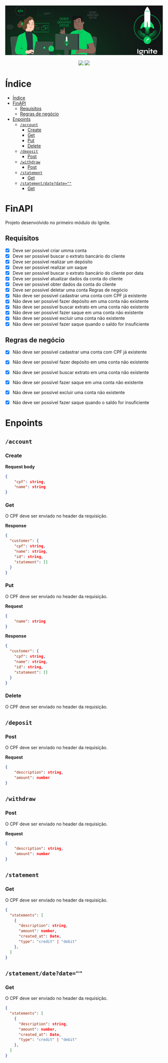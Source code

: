 <p align="center">
  <img src=assets/cover.png>
</p>

<p align="center">
  <img src=https://img.shields.io/badge/node.js-6DA55F?style=for-the-badge&logo=node.js&logoColor=white>
  <img src=https://img.shields.io/badge/express.js-%23404d59.svg?style=for-the-badge&logo=express&logoColor=%2361DAFB>
</p>

# Índice
- [Índice](#índice)
- [FinAPI](#finapi)
  - [Requisitos](#requisitos)
  - [Regras de negócio](#regras-de-negócio)
- [Enpoints](#enpoints)
  - [`/account`](#account)
    - [Create](#create)
    - [Get](#get)
    - [Put](#put)
    - [Delete](#delete)
  - [`/deposit`](#deposit)
    - [Post](#post)
  - [`/withdraw`](#withdraw)
    - [Post](#post-1)
  - [`/statement`](#statement)
    - [Get](#get-1)
  - [`/statement/date?date=""`](#statementdatedate)
    - [Get](#get-2)

# FinAPI
Projeto desenvolvido no primeiro módulo do Ignite.

## Requisitos
- [x] Deve ser possível criar umma conta
- [x] Deve ser possível buscar o extrato bancário do cliente
- [x] Deve ser possível realizar um depósito
- [x] Deve ser possível realizar um saque
- [x] Deve ser possível buscar o extrato bancário do cliente por data
- [x] Deve ser possível atualizar dados da conta do cliente
- [x] Deve ser possível obter dados da conta do cliente
- [x] Deve ser possível deletar uma conta
Regras de negócio
- [x] Não deve ser possível cadastrar uma conta com CPF já existente
- [x] Não deve ser possível fazer depósito em uma conta não existente
- [x] Não deve ser possível buscar extrato em uma conta não existente
- [x] Não deve ser possível fazer saque em uma conta não existente
- [x] Não deve ser possível excluir uma conta não existente
- [x] Não deve ser possível fazer saque quando o saldo for insuficiente

## Regras de negócio
- [x] Não deve ser possível cadastrar uma conta com CPF já existente
- [x] Não deve ser possível fazer depósito em uma conta não existente
- [x] Não deve ser possível buscar extrato em uma conta não existente
- [x] Não deve ser possível fazer saque em uma conta não existente
- [x] Não deve ser possível excluir uma conta não existente
- [x] Não deve ser possível fazer saque quando o saldo for insuficiente


# Enpoints
## `/account`

### Create
**Request body**
```json
{
	"cpf": string,
	"name": string
}
```
### Get
O CPF deve ser enviado no header da requisição.

**Response**
```json
{
  "customer": {
    "cpf": string,
    "name": string,
    "id": string,
    "statement": []
  }
}
```

### Put
O CPF deve ser enviado no header da requisição.

**Request**
```json
{
	"name": string
}
```

**Response**
```json
{
  "customer": {
    "cpf": string,
    "name": string,
    "id": string,
    "statement": []
  }
}
```

### Delete
O CPF deve ser enviado no header da requisição.

## `/deposit`
### Post
O CPF deve ser enviado no header da requisição.

**Request**
```json
{
	"description": string,
	"amount": number
}
```


## `/withdraw`
### Post
O CPF deve ser enviado no header da requisição.

**Request**
```json
{
	"description": string,
	"amount": number
}
```

## `/statement`
### Get
O CPF deve ser enviado no header da requisição.

```json
{
  "statements": [
    {
      "description": string,
      "amount": number,
      "created_at": Date,
      "type": "credit" | "debit"
    },
  ]
}
```


## `/statement/date?date=""`
### Get
O CPF deve ser enviado no header da requisição.

```json
{
  "statements": [
    {
      "description": string,
      "amount": number,
      "created_at": Date,
      "type": "credit" | "debit"
    },
  ]
}